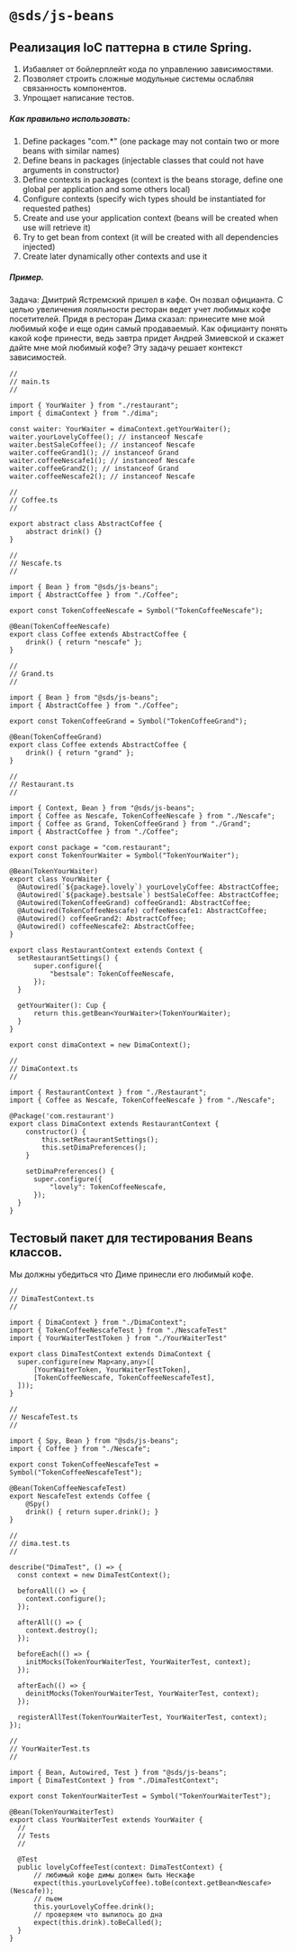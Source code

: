 # `@sds/js-beans`

## Реализация IoC паттерна в стиле Spring.

1) Избавляет от бойлерплейт кода по управлению зависимостями.
2) Позволяет строить сложные модульные системы ослабляя связанность компонентов.
3) Упрощает написание тестов.

##### Как правильно использовать:

1. Define packages "com.*" (one package may not contain two or more beans with similar names)
2. Define beans in packages (injectable classes that could not have arguments in constructor)
3. Define contexts in packages (context is the beans storage, define one global per application and some others local)
4. Configure contexts (specify wich types should be instantiated for requested pathes)
5. Create and use your application context (beans will be created when use will retrieve it)
6. Try to get bean from context (it will be created with all dependencies injected)
7. Create later dynamically other contexts and use it

##### Пример.

Задача: Дмитрий Ястремский пришел в кафе. Он позвал официанта.
С целью увеличения лояльности ресторан ведет учет любимых кофе посетителей.
Придя в ресторан Дима сказал: принесите мне мой любимый кофе и еще один самый продаваемый.
Как официанту понять какой кофе принести, ведь завтра придет Андрей Змиевской и скажет дайте мне мой любимый кофе?
Эту задачу решает контекст зависимостей.

```
//
// main.ts
//

import { YourWaiter } from "./restaurant";
import { dimaContext } from "./dima";

const waiter: YourWaiter = dimaContext.getYourWaiter();
waiter.yourLovelyCoffee(); // instanceof Nescafe
waiter.bestSaleCoffee(); // instanceof Nescafe
waiter.coffeeGrand1(); // instanceof Grand
waiter.coffeeNescafe1(); // instanceof Nescafe
waiter.coffeeGrand2(); // instanceof Grand
waiter.coffeeNescafe2(); // instanceof Nescafe
```

```
//
// Coffee.ts
//

export abstract class AbstractCoffee {
    abstract drink() {}
}
```
```
//
// Nescafe.ts
//

import { Bean } from "@sds/js-beans";
import { AbstractCoffee } from "./Coffee";

export const TokenCoffeeNescafe = Symbol("TokenCoffeeNescafe");

@Bean(TokenCoffeeNescafe)
export class Coffee extends AbstractCoffee {
    drink() { return "nescafe" };
}
```
```
//
// Grand.ts
//

import { Bean } from "@sds/js-beans";
import { AbstractCoffee } from "./Coffee"; 

export const TokenCoffeeGrand = Symbol("TokenCoffeeGrand");

@Bean(TokenCoffeeGrand)
export class Coffee extends AbstractCoffee {
    drink() { return "grand" };
}
```
```
//
// Restaurant.ts
//

import { Context, Bean } from "@sds/js-beans";
import { Coffee as Nescafe, TokenCoffeeNescafe } from "./Nescafe";
import { Coffee as Grand, TokenCoffeeGrand } from "./Grand";
import { AbstractCoffee } from "./Coffee";

export const package = "com.restaurant";
export const TokenYourWaiter = Symbol("TokenYourWaiter");

@Bean(TokenYourWaiter)
export class YourWaiter {
  @Autowired(`${package}.lovely`) yourLovelyCoffee: AbstractCoffee;
  @Autowired(`${package}.bestsale`) bestSaleCoffee: AbstractCoffee;
  @Autowired(TokenCoffeeGrand) coffeeGrand1: AbstractCoffee;
  @Autowired(TokenCoffeeNescafe) coffeeNescafe1: AbstractCoffee;
  @Autowired() coffeeGrand2: AbstractCoffee;
  @Autowired() coffeeNescafe2: AbstractCoffee;
}

export class RestaurantContext extends Context {
  setRestaurantSettings() {
      super.configure({
          "bestsale": TokenCoffeeNescafe,
      });
  }
  
  getYourWaiter(): Cup {
      return this.getBean<YourWaiter>(TokenYourWaiter);
  }
}

export const dimaContext = new DimaContext();
```
```
//
// DimaContext.ts
//

import { RestaurantContext } from "./Restaurant";
import { Coffee as Nescafe, TokenCoffeeNescafe } from "./Nescafe";

@Package('com.restaurant')
export class DimaContext extends RestaurantContext {
    constructor() {
        this.setRestaurantSettings();
        this.setDimaPreferences();
    }
    
    setDimaPreferences() {
      super.configure({
          "lovely": TokenCoffeeNescafe,
      });
  }
}
```

## Тестовый пакет для тестирования Beans классов.
Мы должны убедиться что Диме принесли его любимый кофе.

```
//
// DimaTestContext.ts
//

import { DimaContext } from "./DimaContext";
import { TokenCoffeeNescafeTest } from "./NescafeTest"
import { YourWaiterTestToken } from "./YourWaiterTest"

export class DimaTestContext extends DimaContext {
  super.configure(new Map<any,any>([
      [YourWaiterToken, YourWaiterTestToken],
      [TokenCoffeeNescafe, TokenCoffeeNescafeTest],
  ]));
}
```
```
//
// NescafeTest.ts
//

import { Spy, Bean } from "@sds/js-beans";
import { Coffee } from "./Nescafe";

export const TokenCoffeeNescafeTest = Symbol("TokenCoffeeNescafeTest");

@Bean(TokenCoffeeNescafeTest)
export NescafeTest extends Coffee {
    @Spy()
    drink() { return super.drink(); }
}
```
```
//
// dima.test.ts
//

describe("DimaTest", () => {
  const context = new DimaTestContext();

  beforeAll(() => {
    context.configure();
  });

  afterAll(() => {
    context.destroy();
  });

  beforeEach(() => {
    initMocks(TokenYourWaiterTest, YourWaiterTest, context);
  });

  afterEach(() => {
    deinitMocks(TokenYourWaiterTest, YourWaiterTest, context);
  });

  registerAllTest(TokenYourWaiterTest, YourWaiterTest, context);
});
```
```
//
// YourWaiterTest.ts
//

import { Bean, Autowired, Test } from "@sds/js-beans";
import { DimaTestContext } from "./DimaTestContext";

export const TokenYourWaiterTest = Symbol("TokenYourWaiterTest");

@Bean(TokenYourWaiterTest)
export class YourWaiterTest extends YourWaiter {
  //
  // Tests
  //

  @Test
  public lovelyCoffeeTest(context: DimaTestContext) {
      // любимый кофе димы должен быть Нескафе
      expect(this.yourLovelyCoffee).toBe(context.getBean<Nescafe>(Nescafe));
      // пьем
      this.yourLovelyCoffee.drink();
      // проверяем что выпилось до дна
      expect(this.drink).toBeCalled();
  }
}
```